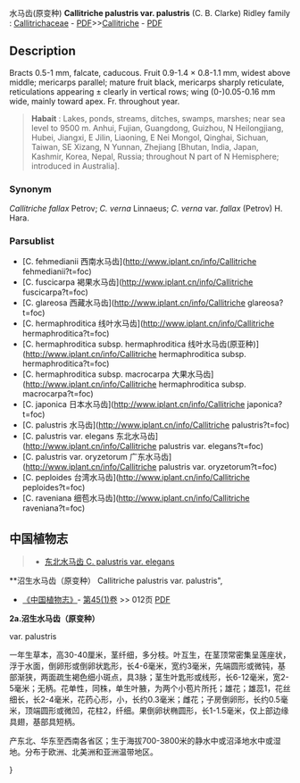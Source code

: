 水马齿(原变种) **Callitriche palustris var. palustris** (C. B. Clarke) Ridley
family : [Callitrichaceae](http://www.iplant.cn/info/Callitrichaceae?t=foc) - [PDF](http://www.iplant.cn/foc/pdf/Callitrichaceae.pdf)>>[Callitriche](http://www.iplant.cn/info/Callitriche?t=foc) - [PDF](http://www.iplant.cn/foc/pdf/Callitriche.pdf)

## Description

Bracts 0.5-1 mm, falcate, caducous. Fruit 0.9-1.4 × 0.8-1.1 mm, widest above middle; mericarps parallel; mature fruit black, mericarps sharply reticulate, reticulations appearing ± clearly in vertical rows; wing (0-)0.05-0.16 mm wide, mainly toward apex. Fr. throughout year.


> **Habait** : 
> Lakes, ponds, streams, ditches, swamps, marshes; near sea level to 9500 m. Anhui, Fujian, Guangdong, Guizhou, N Heilongjiang, Hubei, Jiangxi, E Jilin, Liaoning, E Nei Mongol, Qinghai, Sichuan, Taiwan, SE Xizang, N Yunnan, Zhejiang [Bhutan, India, Japan, Kashmir, Korea, Nepal, Russia; throughout N part of N Hemisphere; introduced in Australia].

### Synonym
*Callitriche fallax* Petrov; *C. verna* Linnaeus; *C. verna* var. *fallax* (Petrov) H. Hara.

### Parsublist

* [C.  fehmedianii  西南水马齿](http://www.iplant.cn/info/Callitriche fehmedianii?t=foc)
* [C.  fuscicarpa  褐果水马齿](http://www.iplant.cn/info/Callitriche fuscicarpa?t=foc)
* [C.  glareosa  西藏水马齿](http://www.iplant.cn/info/Callitriche glareosa?t=foc)
* [C.  hermaphroditica  线叶水马齿](http://www.iplant.cn/info/Callitriche hermaphroditica?t=foc)
* [C.  hermaphroditica subsp. hermaphroditica  线叶水马齿(原亚种)](http://www.iplant.cn/info/Callitriche hermaphroditica subsp. hermaphroditica?t=foc)
* [C.  hermaphroditica subsp. macrocarpa  大果水马齿](http://www.iplant.cn/info/Callitriche hermaphroditica subsp. macrocarpa?t=foc)
* [C.  japonica  日本水马齿](http://www.iplant.cn/info/Callitriche japonica?t=foc)
* [C.  palustris  水马齿](http://www.iplant.cn/info/Callitriche palustris?t=foc)
* [C.  palustris var. elegans  东北水马齿](http://www.iplant.cn/info/Callitriche palustris var. elegans?t=foc)
* [C.  palustris var. oryzetorum  广东水马齿](http://www.iplant.cn/info/Callitriche palustris var. oryzetorum?t=foc)
* [C.  peploides  台湾水马齿](http://www.iplant.cn/info/Callitriche peploides?t=foc)
* [C.  raveniana  细苞水马齿](http://www.iplant.cn/info/Callitriche raveniana?t=foc)

## 中国植物志

> * [东北水马齿  C.  palustris var. elegans](Callitriche-palustris-var-elegans-东北水马齿.md)


**沼生水马齿（原变种） Callitriche palustris var. palustris",


* [《中国植物志》](http://www.iplant.cn/frps)- [第45(1)卷](http://www.iplant.cn/frps/vol/45(1)) >> 012页 [PDF](http://www.iplant.cn/frps/pdf/45(1)/012.PDF)


**2a.沼生水马齿（原变种）**

var. palustris

一年生草本，高30-40厘米，茎纤细，多分枝。叶互生，在茎顶常密集呈莲座状，浮于水面，倒卵形或倒卵状匙形，长4-6毫米，宽约3毫米，先端圆形或微钝，基部渐狭，两面疏生褐色细小斑点，具3脉；茎生叶匙形或线形，长6-12毫米，宽2-5毫米；无柄。花单性，同株，单生叶腋，为两个小苞片所托；雄花；雄蕊1，花丝细长，长2-4毫米，花药心形，小，长约0.3毫米；雌花；子房倒卵形，长约0.5毫米，顶端圆形或微凹，花柱2，纤细。果倒卵状椭圆形，长1-1.5毫米，仅上部边缘具翅，基部具短柄。

产东北、华东至西南各省区；生于海拔700-3800米的静水中或沼泽地水中或湿地。分布于欧洲、北美洲和亚洲温带地区。

}